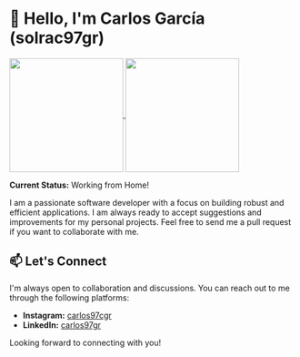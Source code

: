 # 👋 Hello, I'm Carlos García (solrac97gr)

<a href="https://carlos.lat">
  <img height=200 align="center" src="https://github-readme-stats.vercel.app/api?username=solrac97gr&show_icons=true" />
</a>
<a href="https://carlos.lat">
  <img height=200 align="center" src="https://github-readme-stats.vercel.app/api/top-langs?username=solrac97gr&layout=compact&langs_count=8&hide=javascript,html,css,mdx&card_width=320" />
</a>


**Current Status:** Working from Home!

I am a passionate software developer with a focus on building robust and efficient applications. I am always ready to accept suggestions and improvements for my personal projects. Feel free to send me a pull request if you want to collaborate with me.

## 📫 Let's Connect

I'm always open to collaboration and discussions. You can reach out to me through the following platforms:

- **Instagram:** [carlos97cgr](https://www.instagram.com/carlos97cgr/)
- **LinkedIn:** [carlos97gr](https://www.linkedin.com/in/carlos97gr/)

Looking forward to connecting with you!
